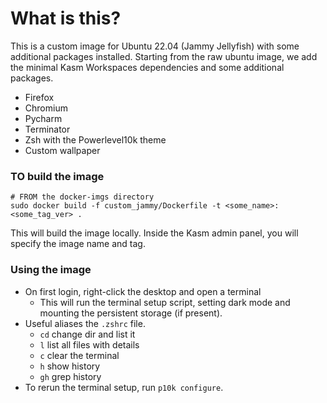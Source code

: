 # What is this?
This is a custom image for Ubuntu 22.04 (Jammy Jellyfish) with some additional packages installed.
Starting from the raw ubuntu image, we add the minimal Kasm Workspaces dependencies and some additional packages.

- Firefox
- Chromium
- Pycharm
- Terminator
- Zsh with the Powerlevel10k theme
- Custom wallpaper

### TO build the image
```
# FROM the docker-imgs directory
sudo docker build -f custom_jammy/Dockerfile -t <some_name>:<some_tag_ver> .
```
This will build the image locally. Inside the Kasm admin panel, you will specify the image name and tag.

### Using the image
- On first login, right-click the desktop and open a terminal
    - This will run the terminal setup script, setting dark mode and mounting the persistent storage (if present).
- Useful aliases the `.zshrc` file.
    - `cd` change dir and list it
    - `l` list all files with details
    - `c` clear the terminal
    - `h` show history
    - `gh` grep history
- To rerun the terminal setup, run `p10k configure`.